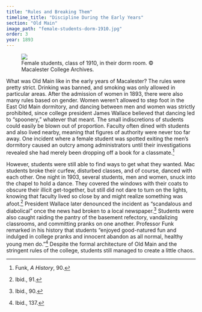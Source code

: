 ```yaml
---
title: "Rules and Breaking Them"
timeline_title: "Discipline During the Early Years"
section: "Old Main"
image_path: "female-students-dorm-1910.jpg"
order: 3
year: 1893
---
```


<figure>
   <img src="/mac-history/images/female-students-dorm-1910.jpg">
   <figcaption>
        Female students, class of 1910, in their dorm room. © Macalester College Archives.
   </figcaption>
</figure>

What was Old Main like in the early years of Macalester? The rules were pretty strict. Drinking was banned, and smoking was only allowed in particular areas. After the admission of women in 1893, there were also many rules based on gender. Women weren’t allowed to step foot in the East Old Main dormitory, and dancing between men and women was strictly prohibited, since college president James Wallace believed that dancing led to “spoonery,” whatever that meant. The small indiscretions of students could easily be blown out of proportion. Faculty often dined with students and also lived nearby, meaning that figures of authority were never too far away. One incident where a female student was spotted exiting the men’s dormitory caused an outcry among administrators until their investigations revealed she had merely been dropping off a book for a classmate.[^1] 

However, students were still able to find ways to get what they wanted. Mac students broke their curfew, disturbed classes, and of course, danced with each other. One night in 1903, several students, men and women, snuck into the chapel to hold a dance. They covered the windows with their coats to obscure their illicit get-together, but still did not dare to turn on the lights, knowing that faculty lived so close by and might realize something was afoot.[^2] President Wallace later denounced the incident as “scandalous and diabolical” once the news had broken to a local newspaper.[^3] Students were also caught raiding the pantry of the basement refectory, vandalizing classrooms, and committing pranks on one another. Professor Funk remarked in his history that students “enjoyed good-natured fun and indulged in college pranks and innocent abandon as all normal, healthy young men do.”[^4] Despite the formal architecture of Old Main and the stringent rules of the college, students still managed to create a little chaos. 


[^1]:
     Funk, _A History_, 90.

[^2]:
     Ibid., 91.

[^3]:
     Ibid., 90.

[^4]:
     Ibid., 137.